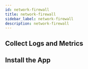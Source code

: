 ```yaml
---
id: network-firewall
title: network-firewall
sidebar_label: network-firewall
description: network-firewall
---
```



## Collect Logs and Metrics

## Install the App
